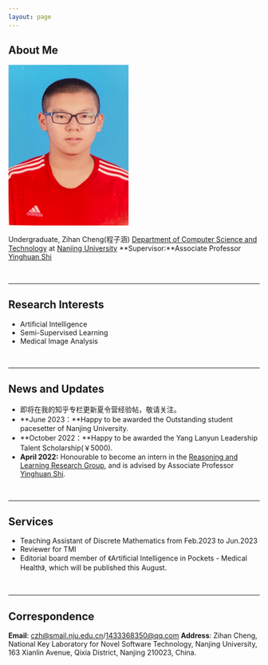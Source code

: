 ```yaml
---
layout: page
---
```


## About Me



<img src="index/我的照片 - 副本.png" class="floatpic" width="360" height="480" alt="我的照片 - 副本" style="zoom:67%;" />

Undergraduate, Zihan Cheng(程子涵)
[Department of Computer Science and Technology](https://cs.nju.edu.cn/main.htm) at [Nanjing University](https://www.nju.edu.cn/)
**Supervisor:**Associate Professor [Yinghuan Shi](https://cs.nju.edu.cn/_upload/tpl/01/53/339/template339/index.htm)

<br>

---

## Research Interests

- Artificial Intelligence
- Semi-Supervised Learning
- Medical Image Analysis

<br>

---

## News and Updates

- 即将在我的知乎专栏更新夏令营经验帖，敬请关注。
- **June 2023：**Happy to be awarded the Outstanding student pacesetter of Nanjing University.
- **October 2022：**Happy to be awarded the Yang Lanyun Leadership Talent Scholarship(￥5000).
- **April 2022:** Honourable to become an intern in the [Reasoning and Learning Research Group](https://cs.nju.edu.cn/rl/index.htm), and is advised by Associate Professor [Yinghuan Shi](https://cs.nju.edu.cn/_upload/tpl/01/53/339/template339/index.htm).

<br>

---

## Services

- Teaching Assistant of Discrete Mathematics from Feb.2023 to Jun.2023
- Reviewer for TMI
- Editorial board member of 《Artificial Intelligence in Pockets - Medical Health》, which will be published this August.

<br>

---

## Correspondence

**Email**: czh@smail.nju.edu.cn/1433368350@qq.com
**Address**: Zihan Cheng, National Key Laboratory for Novel Software Technology, Nanjing University, 163 Xianlin Avenue, Qixia District, Nanjing 210023, China.
